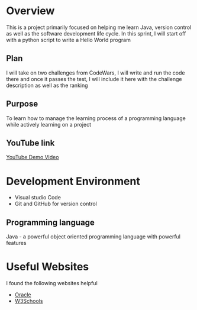 # Overview

This is a project primarily focused on helping me learn Java, version control as well as the software development life cycle. In this sprint, I will start off with a python script to write a Hello World program

## Plan
I will take on two challenges from CodeWars, I will write and run the code there and once it passes the test, I will include it here with the challenge description as well as the ranking

## Purpose
To learn how to manage the learning process of a programming language while actively learning on a project

## YouTube link
[YouTube Demo Video](https://youtu.be/AqOLE0xptdw)

# Development Environment
- Visual studio Code
- Git and GitHub for version control

## Programming language
Java - a powerful object oriented programming language with powerful features


# Useful Websites

I found the following websites helpful
* [Oracle](https://docs.oracle.com/en/java/)
* [W3Schools](https://www.w3schools.com/java/java_ref_reference.asp)